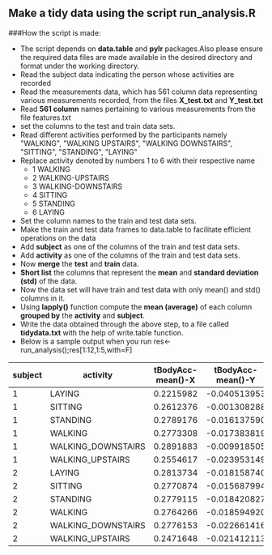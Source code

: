 Make a tidy data using the script run_analysis.R 
------------------------------------------------------------------------------------

###How the script is made:
  * The script depends on **data.table** and **pylr** packages.Also please ensure the required data files are made available in the desired directory and format under the working directory.
  * Read the subject data indicating the person whose activities are recorded
  * Read the measurements data, which has 561 column data representing various measurements recorded, from the files **X_test.txt** and **Y_test.txt**
  * Read **561 column** names pertaining to various measurements from the file features.txt
  * set the columns to the test and train data sets.
  * Read different activities performed by the participants namely "WALKING", "WALKING UPSTAIRS", "WALKING DOWNSTAIRS", "SITTING", "STANDING", "LAYING"
  * Replace activity denoted by numbers 1 to 6 with their respective name
     + 1 WALKING
     + 2 WALKING-UPSTAIRS
     + 3 WALKING-DOWNSTAIRS
     + 4 SITTING
     + 5 STANDING
     + 6 LAYING
  * Set the column names to the train and test data sets.
  * Make the train and test data frames to data.table to facilitate efficient operations on the data
  * Add **subject** as one of the columns of the train and test data sets.
  * Add **activity** as one of the columns of the train and test data sets.
  * Now **merge** the **test** and **train** data. 
  * **Short list** the columns that represent the **mean** and **standard deviation (std)** of the data.
  * Now the data set will have train and test data with only mean() and std() columns in it.
  * Using **lapply()** function compute the **mean (average)** of each column **grouped by** the **activity** and **subject**.
  * Write the data obtained through the above step, to a file called **tidydata.txt** with the help of write.table
    function.
  * Below is a sample output when you run res<- run_analysis();res[1:12,1:5,with=F]
  
subject | activity | tBodyAcc-mean()-X | tBodyAcc-mean()-Y | tBodyAcc-mean()-Z
--------|----------|-------------------|-------------------|------------------
1 |              LAYING | 0.2215982 | -0.040513953 | -0.1132036
1 |             SITTING | 0.2612376 | -0.001308288 | -0.1045442
1 |            STANDING | 0.2789176 | -0.016137590 | -0.1106018
1 |             WALKING | 0.2773308 | -0.017383819 | -0.1111481
1 |  WALKING_DOWNSTAIRS | 0.2891883 | -0.009918505 | -0.1075662
1 |    WALKING_UPSTAIRS | 0.2554617 | -0.023953149 | -0.0973020
2 |              LAYING | 0.2813734 | -0.018158740 | -0.1072456
2 |             SITTING | 0.2770874 | -0.015687994 | -0.1092183
2 |            STANDING | 0.2779115 | -0.018420827 | -0.1059085
2 |             WALKING | 0.2764266 | -0.018594920 | -0.1055004
2 |  WALKING_DOWNSTAIRS | 0.2776153 | -0.022661416 | -0.1168129
2 |    WALKING_UPSTAIRS | 0.2471648 | -0.021412113 | -0.1525139
